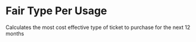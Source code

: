 # Fair Type Per Usage

Calculates the most cost effective type of ticket to purchase for the next 12 months
